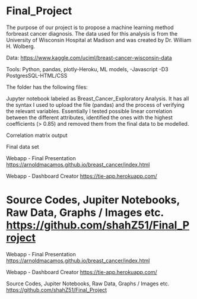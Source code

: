 # Final_Project


The purpose of our project is to propose a machine learning method forbreast cancer diagnosis. The data used for this analysis is from the University of Wisconsin Hospital at Madison and was created by Dr. William H. Wolberg.

Data: https://www.kaggle.com/uciml/breast-cancer-wisconsin-data


Tools: Python, pandas, plotly-Heroku, ML models,  -Javascript -D3 PostgresSQL-HTML/CSS


The folder has the following files:

Jupyter notebook labeled as Breast_Cancer_Exploratory Analysis. It has all the syntax I used to upload the file (pandas) and the process of verifying the relevant variables. Essentially I tested possible linear correlation between the different attributes, identified the ones with the highest coefficients (> 0.85) and removed them from the final data to be modelled.

Correlation matrix output

Final data set

Webapp - Final Presentation https://arnoldmacamos.github.io/breast_cancer/index.html

Webapp - Dashboard Creator https://tie-app.herokuapp.com/

Source Codes, Jupiter Notebooks, Raw Data, Graphs / Images etc. https://github.com/shahZ51/Final_Project
=======
Webapp - Final Presentation
https://arnoldmacamos.github.io/breast_cancer/index.html

Webapp - Dashboard Creator
https://tie-app.herokuapp.com/

Source Codes, Jupiter Notebooks, Raw Data, Graphs / Images etc.
https://github.com/shahZ51/Final_Project

